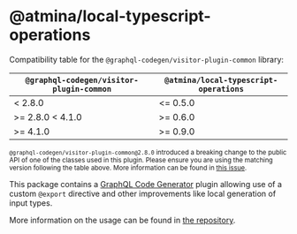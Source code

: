 # @atmina/local-typescript-operations

Compatibility table for the `@graphql-codegen/visitor-plugin-common` library:

| `@graphql-codegen/visitor-plugin-common` | `@atmina/local-typescript-operations` |
|------------------------------------------|---------------------------------------|
| < 2.8.0                                  | <= 0.5.0                              |
| \>= 2.8.0 < 4.1.0                        | \>= 0.6.0                             |
| \>= 4.1.0                                | \>= 0.9.0                             |

<sub>`@graphql-codegen/visitor-plugin-common@2.8.0` introduced a breaking change to the public API of one of the classes
used in this plugin. Please ensure you are using the matching version following the table above. More information can be
found in [this issue](https://github.com/ATMINA/graphql-codegen-plugins/issues/1).</sub>

This package contains a [GraphQL Code Generator](https://graphql-code-generator.com/) plugin allowing use of a
custom `@export` directive and other improvements like local generation of input types.

More information on the usage can be found in [the repository](https://github.com/ATMINA/graphql-codegen-plugins).
